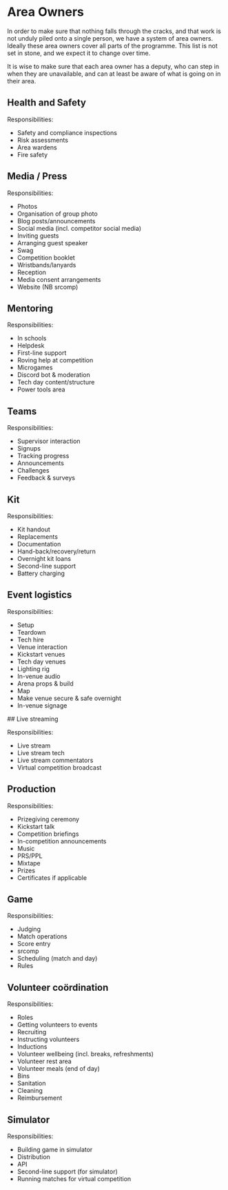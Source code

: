 # Area Owners

In order to make sure that nothing falls through the cracks, and that work is
not unduly piled onto a single person, we have a system of area owners. Ideally
these area owners cover all parts of the programme. This list is not set in
stone, and we expect it to change over time.

It is wise to make sure that each area owner has a deputy, who can step in when
they are unavailable, and can at least be aware of what is going on in their
area.

## Health and Safety

Responsibilities:

* Safety and compliance inspections
* Risk assessments
* Area wardens
* Fire safety

## Media / Press

Responsibilities:

* Photos
* Organisation of group photo
* Blog posts/announcements
* Social media (incl. competitor social media)
* Inviting guests
* Arranging guest speaker
* Swag
* Competition booklet
* Wristbands/lanyards
* Reception
* Media consent arrangements
* Website (NB srcomp)

## Mentoring

Responsibilities:

* In schools
* Helpdesk
* First-line support
* Roving help at competition
* Microgames
* Discord bot & moderation
* Tech day content/structure
* Power tools area

## Teams

Responsibilities:

* Supervisor interaction
* Signups
* Tracking progress
* Announcements
* Challenges
* Feedback & surveys

## Kit

Responsibilities:

* Kit handout
* Replacements
* Documentation
* Hand-back/recovery/return
* Overnight kit loans
* Second-line support
* Battery charging

## Event logistics

Responsibilities:

* Setup
* Teardown
* Tech hire
* Venue interaction
* Kickstart venues
* Tech day venues
* Lighting rig
* In-venue audio
* Arena props & build
* Map
* Make venue secure & safe overnight
* In-venue signage

## Live streaming

Responsibilities:

* Live stream
* Live stream tech
* Live stream commentators
* Virtual competition broadcast

## Production

Responsibilities:

* Prizegiving ceremony
* Kickstart talk
* Competition briefings
* In-competition announcements
* Music
* PRS/PPL
* Mixtape
* Prizes
* Certificates if applicable

## Game

Responsibilities:

* Judging
* Match operations
* Score entry
* srcomp
* Scheduling (match and day)
* Rules

## Volunteer coördination

Responsibilities:

* Roles
* Getting volunteers to events
* Recruiting
* Instructing volunteers
* Inductions
* Volunteer wellbeing (incl. breaks, refreshments)
* Volunteer rest area
* Volunteer meals (end of day)
* Bins
* Sanitation
* Cleaning
* Reimbursement

## Simulator

Responsibilities:

* Building game in simulator
* Distribution
* API
* Second-line support (for simulator)
* Running matches for virtual competition
